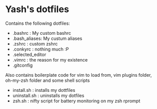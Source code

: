 # Yash's dotfiles
Contains the following dotfiles:
* .bashrc      : My custom bashrc
* .bash_aliases: My custum aliases
* .zshrc       : custom zshrc
* .conkyrc     : nothing much :P
* .selected_editor
* .vimrc : the reason for my existence
* .gitconfig

Also contains boilerplate code for vim to load from, vim plugins folder,  
oh-my-zsh folder and some shell scripts

* install.sh : installs my dottfiles
* uninstall.sh : uninstalls my dotfiles
* zsh.sh : nifty script for battery monitoring on my zsh rprompt
